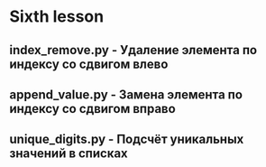 # Sixth lesson
## index_remove.py - Удаление элемента по индексу со сдвигом влево
## append_value.py - Замена элемента по индексу со сдвигом вправо
## unique_digits.py - Подсчёт уникальных значений в списках
